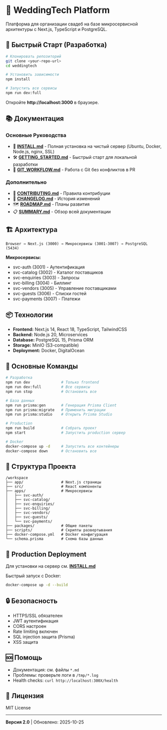 # 💍 WeddingTech Platform

Платформа для организации свадеб на базе микросервисной архитектуры с Next.js, TypeScript и PostgreSQL.

## 🚀 Быстрый Старт (Разработка)

```bash
# Клонировать репозиторий
git clone <your-repo-url>
cd weddingtech

# Установить зависимости
npm install

# Запустить все сервисы
npm run dev:full
```

Откройте **http://localhost:3000** в браузере.

## 📚 Документация

### Основные Руководства

- 🚀 **[INSTALL.md](./INSTALL.md)** - Полная установка на чистый сервер (Ubuntu, Docker, Node.js, nginx, SSL)
- 🛠️ **[GETTING_STARTED.md](./GETTING_STARTED.md)** - Быстрый старт для локальной разработки
- 🔀 **[GIT_WORKFLOW.md](./GIT_WORKFLOW.md)** - Работа с Git без конфликтов в PR

### Дополнительно

- 📝 **[CONTRIBUTING.md](./CONTRIBUTING.md)** - Правила контрибуции
- 📜 **[CHANGELOG.md](./CHANGELOG.md)** - История изменений
- 🗺️ **[ROADMAP.md](./ROADMAP.md)** - Планы развития
- 📋 **[SUMMARY.md](./SUMMARY.md)** - Обзор всей документации

## 🏗️ Архитектура

```
Browser → Next.js (3000) → Микросервисы (3001-3007) → PostgreSQL (5434)
```

**Микросервисы:**
- svc-auth (3001) - Аутентификация
- svc-catalog (3002) - Каталог поставщиков
- svc-enquiries (3003) - Запросы
- svc-billing (3004) - Биллинг
- svc-vendors (3005) - Управление поставщиками  
- svc-guests (3006) - Списки гостей
- svc-payments (3007) - Платежи

## 📦 Технологии

- **Frontend:** Next.js 14, React 18, TypeScript, TailwindCSS
- **Backend:** Node.js 20, Microservices
- **Database:** PostgreSQL 15, Prisma ORM
- **Storage:** MinIO (S3-compatible)
- **Deployment:** Docker, DigitalOcean

## 🔧 Основные Команды

```bash
# Разработка
npm run dev              # Только frontend
npm run dev:full         # Все сервисы
npm run stop             # Остановить все

# База данных
npm run prisma:gen       # Генерация Prisma Client
npm run prisma:migrate   # Применить миграции
npm run prisma:studio    # Открыть Prisma Studio

# Production
npm run build            # Собрать проект
npm start                # Запустить production сервер

# Docker
docker-compose up -d     # Запустить все контейнеры
docker-compose down      # Остановить все
```

## 📁 Структура Проекта

```
/workspace
├── app/                 # Next.js страницы
├── src/                 # React компоненты
├── apps/                # Микросервисы
│   ├── svc-auth/
│   ├── svc-catalog/
│   ├── svc-enquiries/
│   ├── svc-billing/
│   ├── svc-vendors/
│   ├── svc-guests/
│   └── svc-payments/
├── packages/            # Общие пакеты
├── scripts/             # Скрипты развертывания
├── docker-compose.yml   # Docker конфигурация
└── schema.prisma        # Схема базы данных
```

## 🚀 Production Deployment

Для установки на сервер см. **[INSTALL.md](./INSTALL.md)**

Быстрый запуск с Docker:

```bash
docker-compose up -d --build
```

## 🔒 Безопасность

- HTTPS/SSL обязателен
- JWT аутентификация
- CORS настроен
- Rate limiting включен
- SQL injection защита (Prisma)
- XSS защита

## 🆘 Помощь

- Документация: см. файлы `*.md`
- Проблемы: проверьте логи в `/tmp/*.log`
- Health checks: `curl http://localhost:300X/health`

## 📝 Лицензия

MIT License

---

**Версия 2.0** | Обновлено: 2025-10-25

